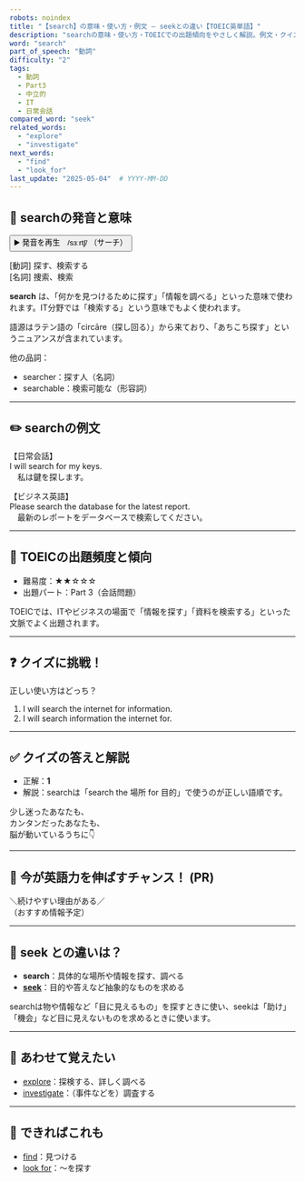 ```yaml
---
robots: noindex
title: "【search】の意味・使い方・例文 ― seekとの違い【TOEIC英単語】"
description: "searchの意味・使い方・TOEICでの出題傾向をやさしく解説。例文・クイズ付きでseekとの違いもわかりやすく学べます。"
word: "search"
part_of_speech: "動詞"
difficulty: "2"
tags:
  - 動詞
  - Part3
  - 中立的
  - IT
  - 日常会話
compared_word: "seek"
related_words:
  - "explore"
  - "investigate"
next_words:
  - "find"
  - "look_for"
last_update: "2025-05-04"  # YYYY-MM-DD
---
```


## 🔰 searchの発音と意味

<button class="play-audio" onclick="playTTS('search')">
  <span class="play-audio-main">
    ▶️ 発音を再生　/sɜːrtʃ/
  </span>
  <span class="play-audio-sub">
    （サーチ）
  </span>
</button>

[動詞] 探す、検索する  
[名詞] 捜索、検索

**search** は、「何かを見つけるために探す」「情報を調べる」といった意味で使われます。IT分野では「検索する」という意味でもよく使われます。

語源はラテン語の「circāre（探し回る）」から来ており、「あちこち探す」というニュアンスが含まれています。

他の品詞：  
- searcher：探す人（名詞）
- searchable：検索可能な（形容詞）

---

## ✏️ searchの例文

【日常会話】  
I will search for my keys.  
　私は鍵を探します。

【ビジネス英語】  
Please search the database for the latest report.  
　最新のレポートをデータベースで検索してください。

---

## 🎯 TOEICの出題頻度と傾向

- 難易度：★★☆☆☆
- 出題パート：Part 3（会話問題）

TOEICでは、ITやビジネスの場面で「情報を探す」「資料を検索する」といった文脈でよく出題されます。

---

## ❓ クイズに挑戦！

正しい使い方はどっち？

1. I will search the internet for information.  
2. I will search information the internet for.

---

## ✅ クイズの答えと解説

- 正解：**1**
- 解説：searchは「search the 場所 for 目的」で使うのが正しい語順です。

少し迷ったあなたも、  
カンタンだったあなたも、  
脳が動いているうちに👇️

---

## 🚀 今が英語力を伸ばすチャンス！ (PR)

<div class="info-center">
＼続けやすい理由がある／<br>  
（おすすめ情報予定）
</div>

---

## 🤔  seek との違いは？

- **search**：具体的な場所や情報を探す、調べる
- **[seek](/seek)**：目的や答えなど抽象的なものを求める

searchは物や情報など「目に見えるもの」を探すときに使い、seekは「助け」「機会」など目に見えないものを求めるときに使います。

---

## 🧩 あわせて覚えたい

- [explore](/explore)：探検する、詳しく調べる
- [investigate](/investigate)：（事件などを）調査する

---

## 📖 できればこれも

- [find](/find)：見つける
- [look for](/look_for)：～を探す

<!-- cvid: aid42_bid49 -->
